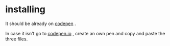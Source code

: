 
# installing 

It should be already on [codepen](https://codepen.io/mahagugu/pen/NgOEdd) . 

In case it isn't go to [codepen.io](https://codepen.io) , create an own
pen and copy and paste the three files. 